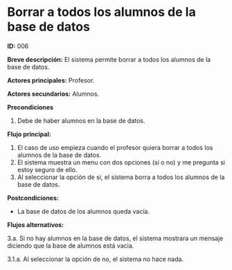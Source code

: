 # Borrar a todos los alumnos de la base de datos

**ID:** 006

**Breve descripción:** El sistema permite borrar a todos los alumnos de la base de datos.

**Actores principales:** Profesor.

**Actores secundarios:** Alumnos.

**Precondiciones**

1. Debe de haber alumnos en la base de datos.

**Flujo principal:**

1. El caso de uso empieza cuando el profesor quiera borrar a todos los alumnos de la base de datos.
2. El sistema muestra un menu con dos opciones (sí o no) y me pregunta si estoy seguro de ello.
3. Al seleccionar la opción de sí, el sistema borra a todos los alumnos de la base de datos.

**Postcondiciones:**

* La base de datos de los alumnos queda vacía.

**Flujos alternativos:**

3.a. Si no hay alumnos en la base de datos, el sistema mostrara un mensaje diciendo que la base de alumnos está vacia.

3.1.a. Al seleccionar la opción de no, el sistema no hace nada.
